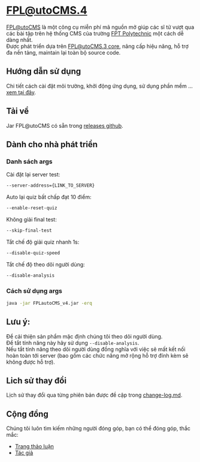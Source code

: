 # FPL@utoCMS.4

[FPL@utoCMS](https://github.com/PhamHuyThien/fpl-auto-cms-4) là một công cụ miễn phí mã nguồn mở giúp các sĩ tử vượt qua
các bài tập trên hệ thống CMS của trường [FPT Polytechnic](https://caodang.fpt.edu.vn/) một cách dễ dàng nhất.  
Được phát triển dựa trên [FPL@utoCMS.3 core](https://github.com/PhamHuyThien/fpl-auto-cms), nâng cấp hiệu năng, hỗ trợ
đa nền tảng, maintain lại toàn bộ source code.

## Hướng dẫn sử dụng

Chi tiết cách cài đặt môi trường, khởi động ứng dụng, sử dụng phần mềm
... [xem tại đây](https://www.youtube.com/watch?v=kJQZ7rn1YXg).

## Tải về

Jar FPL@utoCMS có sẵn trong [releases github](https://github.com/PhamHuyThien/fpl-auto-cms-4/releases).

## Dành cho nhà phát triển

### Danh sách args

Cài đặt lại server test:

```cmd
--server-address={LINK_TO_SERVER}
```

Auto lại quiz bất chấp đạt 10 điểm:

```cmd
--enable-reset-quiz
```

Không giải final test:
```cmd
--skip-final-test
```

Tắt chế độ giải quiz nhanh 1s:
```cmd
--disable-quiz-speed
```


Tắt chế độ theo dõi người dùng:

```cmd
--disable-analysis
```

### Cách sử dụng args

```cmd
java -jar FPLautoCMS_v4.jar -erq
```

## Lưu ý:

Để cải thiện sản phẩm mặc định chúng tôi theo dõi người dùng.  
Để tắt tính năng này hãy sử dụng `--disable-analysis`.  
Nếu tắt tính năng theo dõi người dùng đồng nghĩa với việc sẽ mất kết nối hoàn toàn tới server (bao gồm các chức năng mở rộng hỗ trợ đính kèm sẽ không được hỗ trợ).

## Lich sử thay đổi

Lịch sử thay đổi qua từng phiên bản được đề cập
trong [change-log.md](https://github.com/PhamHuyThien/fpl-auto-cms-4/blob/master/change-log.md).

## Cộng đồng

Chúng tôi luôn tìm kiếm những người đóng góp, bạn có thể đóng góp, thắc mắc:

- [Trang thảo luận](https://www.facebook.com/210874576940463)
- [Tác giả](https://fb.com/thiendz.systemerror)